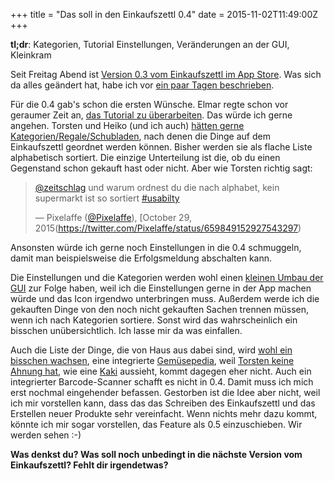 +++
title = "Das soll in den Einkaufszettl 0.4"
date = 2015-11-02T11:49:00Z
+++

**tl;dr**: Kategorien, Tutorial Einstellungen, Veränderungen an der GUI, Kleinkram 

Seit Freitag Abend ist [Version 0.3 vom Einkaufszettl im App Store](https://itunes.apple.com/de/app/einkaufszettl/id1016435355). Was sich da alles geändert hat, habe ich vor [ein paar Tagen beschrieben](https://bullenscheisse.de/2015/das-soll-in-den-einkaufszettl-0-3/).

Für die 0.4 gab's schon die ersten Wünsche. Elmar regte schon vor geraumer Zeit an, [das Tutorial zu überarbeiten](https://twitter.com/eweinhold/status/654180950700621824). Das würde ich gerne angehen. Torsten und Heiko (und ich auch) [hätten gerne Kategorien/Regale/Schubladen](https://twitter.com/Pixelaffe/status/659849152927543297), nach denen die Dinge auf dem Einkaufszettl geordnet werden können. Bisher werden sie als flache Liste alphabetisch sortiert. Die einzige Unterteilung ist die, ob du einen Gegenstand schon gekauft hast oder nicht. Aber wie Torsten richtig sagt:

> [@zeitschlag](https://twitter.com/zeitschlag) und warum ordnest du die nach alphabet, kein supermarkt ist so sortiert [#usabilty](https://twitter.com/hashtag/usabilty?src=hash)
>
> — Pixelaffe ([@Pixelaffe](https://twitter.com/Pixelaffe/)), [October 29, 2015(https://twitter.com/Pixelaffe/status/659849152927543297)

Ansonsten würde ich gerne noch Einstellungen in die 0.4 schmuggeln, damit man beispielsweise die Erfolgsmeldung abschalten kann. 

Die Einstellungen und die Kategorien werden wohl einen [kleinen Umbau der GUI](https://twitter.com/zeitschlag/status/660111263415083008) zur Folge haben, weil ich die Einstellungen gerne in der App machen würde und das Icon irgendwo unterbringen muss. Außerdem werde ich die gekauften Dinge von den noch nicht gekauften Sachen trennen müssen, wenn ich nach Kategorien sortiere. Sonst wird das wahrscheinlich ein bisschen unübersichtlich. Ich lasse mir da was einfallen.

Auch die Liste der Dinge, die von Haus aus dabei sind, wird [wohl ein bisschen wachsen](https://twitter.com/kirscheplotzer/status/660600841670434820), eine integrierte [Gemüsepedia](https://twitter.com/kirscheplotzer/status/660876208800931841), weil [Torsten keine Ahnung hat](https://twitter.com/Pixelaffe/status/660827020079857664), wie eine [Kaki](https://de.wikipedia.org/wiki/Kaki) aussieht, kommt dagegen eher nicht. Auch ein integrierter Barcode-Scanner schafft es nicht in 0.4. Damit muss ich mich erst nochmal eingehender befassen. Gestorben ist die Idee aber nicht, weil ich mir vorstellen kann, dass das das Schreiben des Einkaufszettl und das Erstellen neuer Produkte sehr vereinfacht. Wenn nichts mehr dazu kommt, könnte ich mir sogar vorstellen, das Feature als 0.5 einzuschieben. Wir werden sehen :-)

**Was denkst du? Was soll noch unbedingt in die nächste Version vom Einkaufszettl? Fehlt dir irgendetwas?**
